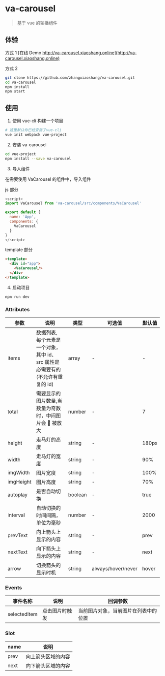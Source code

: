 # va-carousel

> 基于 vue 的轮播组件

## 体验

方式 1 [在线 Demo http://va-carousel.xiaoshang.online](http://va-carousel.xiaoshang.online)

方式 2

```bash
git clone https://github.com/zhangxiaoshang/va-carousel.git
cd va-carousel
npm install
npm start
```

## 使用

1.  使用 vue-cli 构建一个项目

```bash
# 这里默认你已经安装了vue-cli
vue init webpack vue-project
```

2.  安装 va-carousel

```bash
cd vue-project
npm install --save va-carousel
```

3.  导入组件

在需要使用 VaCarousel 的组件中，导入组件

js 部分

```js
<script>
import VaCarousel from 'va-carousel/src/components/VaCarousel'

export default {
  name: 'App',
  components: {
    VaCarousel
  }
}
</script>
```

template 部分

```html
<template>
  <div id="app">
    <VaCarousel/>
  </div>
</template>
```

4.  启动项目

```bash
npm run dev
```

### Attributes

| 参数      | 说明                                                                           | 类型    | 可选值             | 默认值 |
| --------- | ------------------------------------------------------------------------------ | ------- | ------------------ | ------ |
| items     | 数据列表, 每个元素是一个对象，其中 id、src 属性是必需要有的(不允许有重复的 id) | array   | -                  | -      |
| total     | 需要显示的图片数量,当数量为奇数时，中间图片会  被放大                          | number  | -                  | 7      |
| height    | 走马灯的高度                                                                   | string  | -                  | 180px  |
| width     | 走马灯的宽度                                                                   | string  | -                  | 90%    |
| imgWidth  | 图片宽度                                                                       | string  | -                  | 100%   |
| imgHeight | 图片高度                                                                       | string  | -                  | 70%    |
| autoplay  | 是否自动切换                                                                   | boolean | -                  | true   |
| interval  | 自动切换的时间间隔，单位为毫秒                                                 | number  | -                  | 2000   |
| prevText  | 向上箭头上显示的内容                                                           | string  | -                  | prev   |
| nextText  | 向下箭头上显示的内容                                                           | string  | -                  | next   |
| arrow     | 切换箭头的显示时机                                                             | string  | always/hover/never | hover  |

### Events

| 事件名称     | 说明           | 回调参数                             |
| ------------ | -------------- | ------------------------------------ |
| selectedItem | 点击图片时触发 | 当前图片对象，当前图片在列表中的位置 |

### Slot

| name | 说明               |
| ---- | ------------------ |
| prev | 向上箭头区域的内容 |
| next | 向下箭头区域的内容 |
